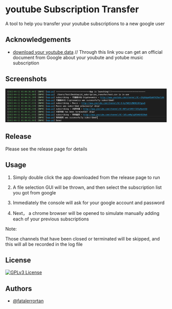 
# youtube Subscription Transfer

A tool to help you transfer your youtube subscriptions to a new google user

## Acknowledgements

 - [download your youtube data](https://myaccount.google.com/u/7/yourdata/youtube)
 // Through this link you can get an official document from Google about your youbute and yotube music subscription


## Screenshots

![App Screenshot](https://github.com/fatalerrortan/yt_subscription_transfer/blob/main/pics/console.png?raw=true)


## Release

Please see the release page for details


## Usage

1. Simply double click the app downloaded from the release page to run 

2. A file selection GUI will be thrown, and then select the subscription list you got from google 

3. Immediately the console will ask for your google account and password

4. Next， a chrome browser will be opened to simulate manually adding each of your previous subscriptions

Note:

Those channels that have been closed or terminated will be skipped, and this will all be recorded in the log file

## License

[![GPLv3 License](https://img.shields.io/badge/License-GPL%20v3-yellow.svg)](https://opensource.org/licenses/)


## Authors

- [@fatalerrortan](https://github.com/fatalerrortan)

